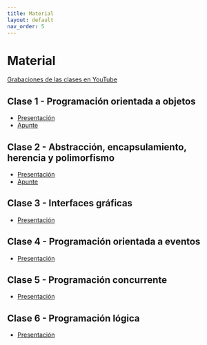 ```yaml
---
title: Material
layout: default
nav_order: 5
---
```


# Material

[Grabaciones de las clases en YouTube](https://www.youtube.com/playlist?list=PLR0NFKZIjBcAwCQjRBMkbh_taSYbOcwcl)

<!--
    Los archivos están subidos en la carpeta de drive del curso:
    https://drive.google.com/drive/folders/1-sBhVb2DKF5OCUpH2EepX7p870APkWxe?usp=drive_link
-->

## Clase 1 - Programación orientada a objetos

* [Presentación](https://drive.google.com/file/d/1DnmPLENegDnEVdU1-1wDVLIMN8cqN3rm/view?usp=sharing)
* [Apunte](https://drive.google.com/file/d/16Ns8j6c-1i6EsnIInhpw5WGtCJb_4LkB/view?usp=sharing)

## Clase 2 - Abstracción, encapsulamiento, herencia y polimorfismo

* [Presentación](https://drive.google.com/file/d/1MyW7iMGjv5ckcsUPXVaebPlGcmOLwVBl/view?usp=sharing)
* [Apunte](https://drive.google.com/file/d/1HIvOpkntijYvR20UfPSte1UrRG69zwOd/view?usp=sharing)

## Clase 3 - Interfaces gráficas

* [Presentación](https://drive.google.com/file/d/1K-QEQskm0c-5kalQo8-26YOsXanVGBle/view?usp=sharing)

## Clase 4 - Programación orientada a eventos

* [Presentación](https://drive.google.com/file/d/1lHqlB1B0SXI3RF5ON-ItY7IADiw5aZxI/view?usp=drive_link)

## Clase 5 - Programación concurrente

* [Presentación](https://drive.google.com/file/d/1AchsMne_rpO3_GkD0jLxbaYb6dOp7_HW/view?usp=sharing)

## Clase 6 - Programación lógica

* [Presentación](https://drive.google.com/file/d/1lXE783umlguTgPgFgP06KVdWjQiVfyOW/view?usp=sharing)

